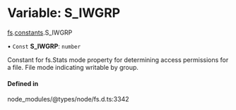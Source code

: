 # Variable: S\_IWGRP

[fs](../modules/fs.md).[constants](../modules/fs.constants.md).S_IWGRP

• `Const` **S\_IWGRP**: `number`

Constant for fs.Stats mode property for determining access permissions for a file. File mode indicating writable by group.

#### Defined in

node_modules/@types/node/fs.d.ts:3342
